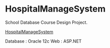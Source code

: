 # HospitalManageSystem
School Database Course Design Project.

[HospitalManageSystem](http://114.215.117.147/hospital/)

Database : Oracle 12c
Web : ASP.NET
